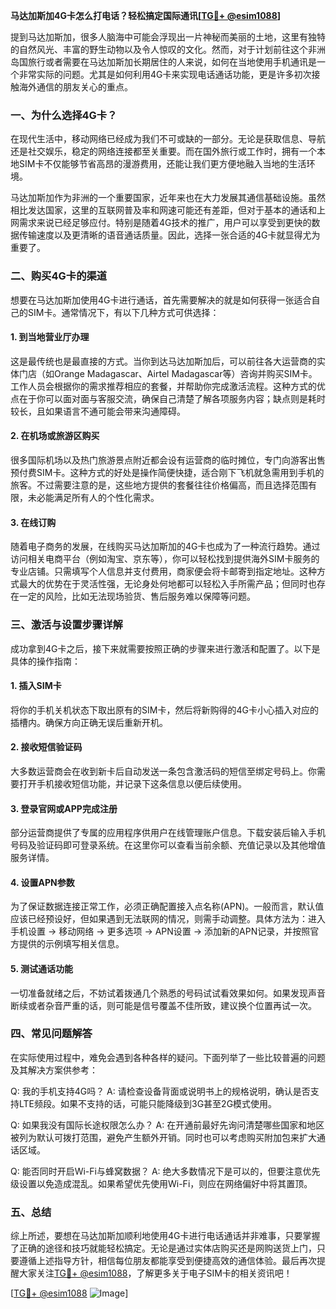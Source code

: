 **马达加斯加4G卡怎么打电话？轻松搞定国际通讯[[TG💪+ @esim1088](https://t.me/s/esim1088)]**

提到马达加斯加，很多人脑海中可能会浮现出一片神秘而美丽的土地，这里有独特的自然风光、丰富的野生动物以及令人惊叹的文化。然而，对于计划前往这个非洲岛国旅行或者需要在马达加斯加长期居住的人来说，如何在当地使用手机通讯是一个非常实际的问题。尤其是如何利用4G卡来实现电话通话功能，更是许多初次接触海外通信的朋友关心的重点。

### 一、为什么选择4G卡？

在现代生活中，移动网络已经成为我们不可或缺的一部分。无论是获取信息、导航还是社交娱乐，稳定的网络连接都至关重要。而在国外旅行或工作时，拥有一个本地SIM卡不仅能够节省高昂的漫游费用，还能让我们更方便地融入当地的生活环境。

马达加斯加作为非洲的一个重要国家，近年来也在大力发展其通信基础设施。虽然相比发达国家，这里的互联网普及率和网速可能还有差距，但对于基本的通话和上网需求来说已经足够应付。特别是随着4G技术的推广，用户可以享受到更快的数据传输速度以及更清晰的语音通话质量。因此，选择一张合适的4G卡就显得尤为重要了。

### 二、购买4G卡的渠道

想要在马达加斯加使用4G卡进行通话，首先需要解决的就是如何获得一张适合自己的SIM卡。通常情况下，有以下几种方式可供选择：

#### 1. 到当地营业厅办理
这是最传统也是最直接的方式。当你到达马达加斯加后，可以前往各大运营商的实体门店（如Orange Madagascar、Airtel Madagascar等）咨询并购买SIM卡。工作人员会根据你的需求推荐相应的套餐，并帮助你完成激活流程。这种方式的优点在于你可以面对面与客服交流，确保自己清楚了解各项服务内容；缺点则是耗时较长，且如果语言不通可能会带来沟通障碍。

#### 2. 在机场或旅游区购买
很多国际机场以及热门旅游景点附近都会设有运营商的临时摊位，专门向游客出售预付费SIM卡。这种方式的好处是操作简便快捷，适合刚下飞机就急需用到手机的旅客。不过需要注意的是，这些地方提供的套餐往往价格偏高，而且选择范围有限，未必能满足所有人的个性化需求。

#### 3. 在线订购
随着电子商务的发展，在线购买马达加斯加的4G卡也成为了一种流行趋势。通过访问相关电商平台（例如淘宝、京东等），你可以轻松找到提供海外SIM卡服务的专业店铺。只需填写个人信息并支付费用，商家便会将卡邮寄到指定地址。这种方式最大的优势在于灵活性强，无论身处何地都可以轻松入手所需产品；但同时也存在一定的风险，比如无法现场验货、售后服务难以保障等问题。

### 三、激活与设置步骤详解

成功拿到4G卡之后，接下来就需要按照正确的步骤来进行激活和配置了。以下是具体的操作指南：

#### 1. 插入SIM卡
将你的手机关机状态下取出原有的SIM卡，然后将新购得的4G卡小心插入对应的插槽内。确保方向正确无误后重新开机。

#### 2. 接收短信验证码
大多数运营商会在收到新卡后自动发送一条包含激活码的短信至绑定号码上。你需要打开手机接收短信功能，并记录下这条信息以便后续使用。

#### 3. 登录官网或APP完成注册
部分运营商提供了专属的应用程序供用户在线管理账户信息。下载安装后输入手机号码及验证码即可登录系统。在这里你可以查看当前余额、充值记录以及其他增值服务详情。

#### 4. 设置APN参数
为了保证数据连接正常工作，必须正确配置接入点名称(APN)。一般而言，默认值应该已经预设好，但如果遇到无法联网的情况，则需手动调整。具体方法为：进入手机设置 -> 移动网络 -> 更多选项 -> APN设置 -> 添加新的APN记录，并按照官方提供的示例填写相关信息。

#### 5. 测试通话功能
一切准备就绪之后，不妨试着拨通几个熟悉的号码试试看效果如何。如果发现声音断续或者杂音严重的话，则可能是信号覆盖不佳所致，建议换个位置再试一次。

### 四、常见问题解答

在实际使用过程中，难免会遇到各种各样的疑问。下面列举了一些比较普遍的问题及其解决方案供参考：

Q: 我的手机支持4G吗？
A: 请检查设备背面或说明书上的规格说明，确认是否支持LTE频段。如果不支持的话，可能只能降级到3G甚至2G模式使用。

Q: 如果我没有国际长途权限怎么办？
A: 在开通前最好先询问清楚哪些国家和地区被列为默认可拨打范围，避免产生额外开销。同时也可以考虑购买附加包来扩大通话区域。

Q: 能否同时开启Wi-Fi与蜂窝数据？
A: 绝大多数情况下是可以的，但要注意优先级设置以免造成混乱。如果希望优先使用Wi-Fi，则应在网络偏好中将其置顶。

### 五、总结

综上所述，要想在马达加斯加顺利地使用4G卡进行电话通话并非难事，只要掌握了正确的途径和技巧就能轻松搞定。无论是通过实体店购买还是网购送货上门，只要遵循上述指导方针，相信每位朋友都能享受到便捷高效的通信体验。最后再次提醒大家关注[TG💪+ @esim1088](https://t.me/s/esim1088)，了解更多关于电子SIM卡的相关资讯吧！

[[TG💪+ @esim1088](https://t.me/s/esim1088) ![Image](https://i.postimg.cc/4NQfJmqS/Snipaste-2025-05-13-00-14-12.png)]
